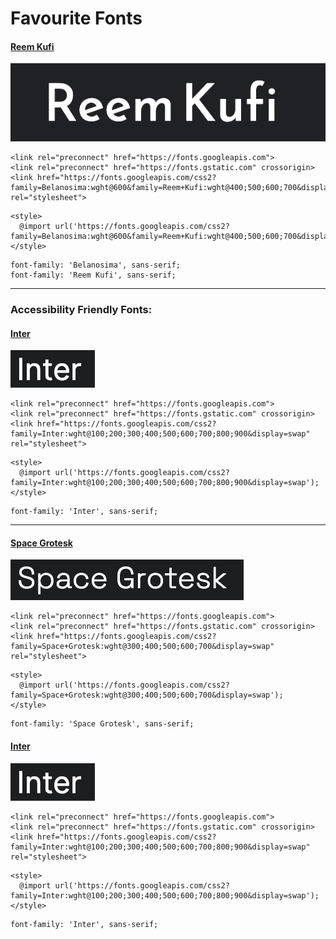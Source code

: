 # Favourite Fonts


#### [Reem Kufi](https://fonts.google.com/specimen/Reem+Kufi?query=kufi)


![ReemKufi.png](./images/ReemKufi.png)

```
<link rel="preconnect" href="https://fonts.googleapis.com">  
<link rel="preconnect" href="https://fonts.gstatic.com" crossorigin>  
<link href="https://fonts.googleapis.com/css2?family=Belanosima:wght@600&family=Reem+Kufi:wght@400;500;600;700&display=swap" rel="stylesheet">
```

```
<style>
  @import url('https://fonts.googleapis.com/css2?family=Belanosima:wght@600&family=Reem+Kufi:wght@400;500;600;700&display=swap');
</style>
```

```
font-family: 'Belanosima', sans-serif;
font-family: 'Reem Kufi', sans-serif;
```

-----

### Accessibility Friendly Fonts:

#### [Inter](https://fonts.google.com/specimen/Inter)

![Inter](./images/Inter.png)

```
<link rel="preconnect" href="https://fonts.googleapis.com">
<link rel="preconnect" href="https://fonts.gstatic.com" crossorigin>
<link href="https://fonts.googleapis.com/css2?family=Inter:wght@100;200;300;400;500;600;700;800;900&display=swap" rel="stylesheet">
```

```
<style>
  @import url('https://fonts.googleapis.com/css2?family=Inter:wght@100;200;300;400;500;600;700;800;900&display=swap');
</style>
```

```
font-family: 'Inter', sans-serif;
```

-----

#### [Space Grotesk]()

![Space Grotesk](./images/SpaceGrotesk.png)

```
<link rel="preconnect" href="https://fonts.googleapis.com">
<link rel="preconnect" href="https://fonts.gstatic.com" crossorigin>
<link href="https://fonts.googleapis.com/css2?family=Space+Grotesk:wght@300;400;500;600;700&display=swap" rel="stylesheet">
```

```
<style>
  @import url('https://fonts.googleapis.com/css2?family=Space+Grotesk:wght@300;400;500;600;700&display=swap');
</style>
```

```
font-family: 'Space Grotesk', sans-serif;
```


#### [Inter](https://fonts.google.com/specimen/Inter)

![Inter](./images/Inter.png)

```
<link rel="preconnect" href="https://fonts.googleapis.com">
<link rel="preconnect" href="https://fonts.gstatic.com" crossorigin>
<link href="https://fonts.googleapis.com/css2?family=Inter:wght@100;200;300;400;500;600;700;800;900&display=swap" rel="stylesheet">
```

```
<style>
  @import url('https://fonts.googleapis.com/css2?family=Inter:wght@100;200;300;400;500;600;700;800;900&display=swap');
</style>
```

```
font-family: 'Inter', sans-serif;
```
